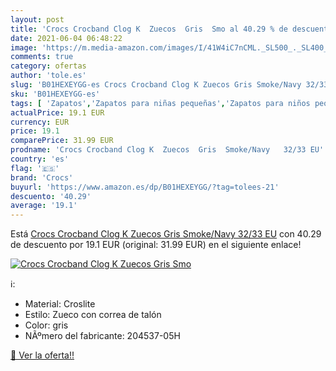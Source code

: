 ```yaml
---
layout: post
title: 'Crocs Crocband Clog K  Zuecos  Gris  Smo al 40.29 % de descuento'
date: 2021-06-04 06:48:22
image: 'https://m.media-amazon.com/images/I/41W4iC7nCML._SL500_._SL400_.jpg'
comments: true
category: ofertas
author: 'tole.es'
slug: 'B01HEXEYGG-es Crocs Crocband Clog K Zuecos Gris Smoke/Navy 32/33 EU'
sku: 'B01HEXEYGG-es'
tags: [ 'Zapatos','Zapatos para niñas pequeñas','Zapatos para niños pequeños','Zapatos y complementos','Zuecos y mules para niña','Zuecos y mules para niño','crocs','zuecos', ]
actualPrice: 19.1 EUR
currency: EUR
price: 19.1
comparePrice: 31.99 EUR
prodname: 'Crocs Crocband Clog K  Zuecos  Gris  Smoke/Navy   32/33 EU'
country: 'es'
flag: '🇪🇸'
brand: 'Crocs'
buyurl: 'https://www.amazon.es/dp/B01HEXEYGG/?tag=tolees-21'
descuento: '40.29'
average: '19.1'
---
```


Está [Crocs Crocband Clog K  Zuecos  Gris  Smoke/Navy   32/33 EU](https://www.amazon.es/dp/B01HEXEYGG/?tag=tolees-21) con 40.29 de descuento por 19.1 EUR (original: 31.99 EUR) en el siguiente enlace!

[![Crocs Crocband Clog K  Zuecos  Gris  Smo](https://m.media-amazon.com/images/I/41W4iC7nCML._SL500_._SL400_.jpg)](https://www.amazon.es/dp/B01HEXEYGG/?tag=tolees-21)

ℹ️:

- Material: Croslite
- Estilo: Zueco con correa de talón
- Color: gris
- NÃºmero del fabricante: 204537-05H

[🛒 Ver la oferta!!](https://www.amazon.es/dp/B01HEXEYGG/?tag=tolees-21)
